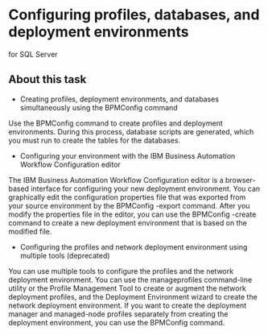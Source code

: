 # Configuring profiles, databases, and deployment environments
for SQL Server

## About this task

- Creating profiles, deployment environments, and databases simultaneously using the BPMConfig command

Use the BPMConfig command to create profiles and deployment environments. During this process, database scripts are generated, which you must run to create the tables for the databases.
- Configuring your environment with the IBM Business Automation Workflow Configuration editor

The IBM Business Automation Workflow Configuration editor is a browser-based interface for configuring your new deployment environment. You can graphically edit the configuration properties file that was exported from your source environment by the BPMConfig -export command. After you modify the properties file in the editor, you can use the BPMConfig -create command to create a new deployment environment that is based on the modified file.
- Configuring the profiles and network deployment environment using multiple tools (deprecated)

You can use multiple tools to configure the profiles and the network deployment environment. You can use the manageprofiles command-line utility or the Profile Management Tool to create or augment the network deployment profiles, and the Deployment Environment wizard to create the network deployment environment. If you want to create the deployment manager and managed-node profiles separately from creating the deployment environment, you can use the BPMConfig command.
